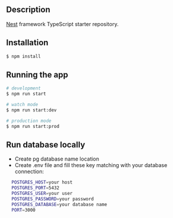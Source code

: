 ## Description

[Nest](https://github.com/nestjs/nest) framework TypeScript starter repository.

## Installation

```bash
$ npm install
```

## Running the app

```bash
# development
$ npm run start

# watch mode
$ npm run start:dev

# production mode
$ npm run start:prod
```

## Run database locally

- Create pg database name location
- Create .env file and fill these key matching with your database connection:
```bash
  POSTGRES_HOST=your host 
  POSTGRES_PORT=5432 
  POSTGRES_USER=your user 
  POSTGRES_PASSWORD=your password 
  POSTGRES_DATABASE=your database name 
  PORT=3000
```
